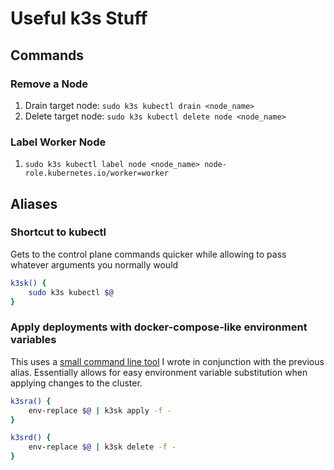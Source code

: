 # Useful k3s Stuff

## Commands

### Remove a Node

1. Drain target node: `sudo k3s kubectl drain <node_name>`
2. Delete target node: `sudo k3s kubectl delete node <node_name>`

### Label Worker Node

1. `sudo k3s kubectl label node <node_name> node-role.kubernetes.io/worker=worker`

## Aliases

### Shortcut to kubectl

Gets to the control plane commands quicker while allowing to pass whatever arguments you normally would

``` bash
k3sk() {
	sudo k3s kubectl $@
}
```

### Apply deployments with docker-compose-like environment variables

This uses a [small command line tool](https://github.com/mzrimsek/env-replace) I wrote in conjunction with the previous alias. Essentially allows for easy environment variable substitution when applying changes to the cluster.

``` bash
k3sra() {
	env-replace $@ | k3sk apply -f -
}

k3srd() {
	env-replace $@ | k3sk delete -f -
}
```